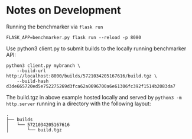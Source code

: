Notes on Development
====================

Running the benchmarker via `flask run`

    FLASK_APP=benchmarker.py flask run --reload -p 8080


Use python3 client.py to submit builds to the locally running benchmarker API:

    python3 client.py mybranch \
        --build-url http://localhost:8000/builds/5721034205167616/build.tgz \
        --build-hash d3de665720ed5e752275269d3fca62a0696700a6e61306fc392f1514b2083da7


The build.tgz in above example hosted locally and served by `python3 -m http.server`
running in a directory with the following layout:

    .
    ├── builds
    │   └── 5721034205167616
    │       └── build.tgz
